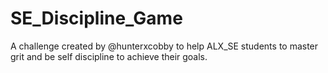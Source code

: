 # SE_Discipline_Game
A challenge created by @hunterxcobby to help ALX_SE students to master grit and be self discipline to achieve their goals.

